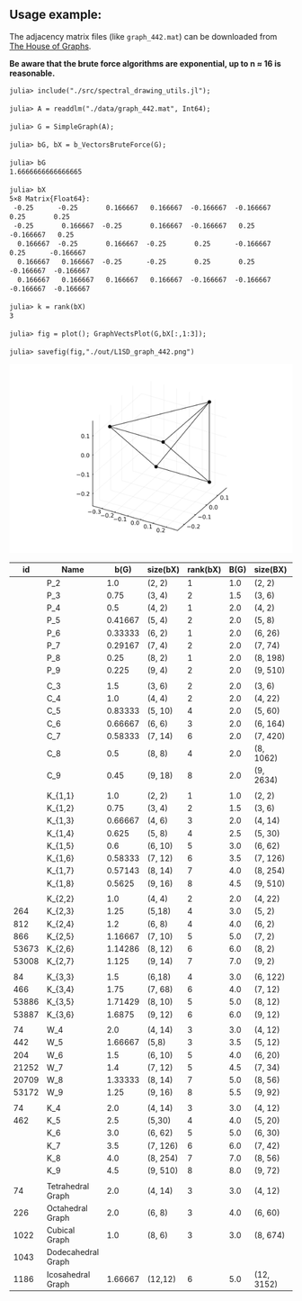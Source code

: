 ## Usage example:

The adjacency matrix files (like `graph_442.mat`) can be downloaded from [The House of Graphs](https://houseofgraphs.org/).

**Be aware that the brute force algorithms are exponential, up to n ≈ 16 is reasonable.**

```
julia> include("./src/spectral_drawing_utils.jl");

julia> A = readdlm("./data/graph_442.mat", Int64);

julia> G = SimpleGraph(A);

julia> bG, bX = b_VectorsBruteForce(G);

julia> bG
1.6666666666666665

julia> bX
5×8 Matrix{Float64}:
 -0.25      -0.25       0.166667   0.166667  -0.166667  -0.166667   0.25       0.25
 -0.25       0.166667  -0.25       0.166667  -0.166667   0.25      -0.166667   0.25
  0.166667  -0.25       0.166667  -0.25       0.25      -0.166667   0.25      -0.166667
  0.166667   0.166667  -0.25      -0.25       0.25       0.25      -0.166667  -0.166667
  0.166667   0.166667   0.166667   0.166667  -0.166667  -0.166667  -0.166667  -0.166667

julia> k = rank(bX)
3

julia> fig = plot(); GraphVectsPlot(G,bX[:,1:3]);

julia> savefig(fig,"./out/L1SD_graph_442.png")
```

![L1SD_graph_442](./out/L1SD_graph_442.png)


| id    | Name               | b(G)    | size(bX) | rank(bX) | B(G)    | size(BX)   | rank(BX) |
|-------|--------------------|---------|----------|----------|---------|------------|----------|
|       | P_2                | 1.0     | (2, 2)   | 1        | 1.0     | (2, 2)     | 1        |
|       | P_3                | 0.75    | (3, 4)   | 2        | 1.5     | (3, 6)     | 2        |
|       | P_4                | 0.5     | (4, 2)   | 1        | 2.0     | (4, 2)     | 1        | 
|       | P_5                | 0.41667 | (5, 4)   | 2        | 2.0     | (5, 8)     | 2        | 
|       | P_6                | 0.33333 | (6, 2)   | 1        | 2.0     | (6, 26)    | 3        |
|       | P_7                | 0.29167 | (7, 4)   | 2        | 2.0     | (7, 74)    | 4        | 
|       | P_8                | 0.25    | (8, 2)   | 1        | 2.0     | (8, 198)   | 5        |
|       | P_9                | 0.225   | (9, 4)   | 2        | 2.0     | (9, 510)   | 6        |
| | | | | | | | |
|       | C_3                | 1.5     | (3, 6)   | 2        | 2.0     | (3, 6)     | 2        |
|       | C_4                | 1.0     | (4, 4)   | 2        | 2.0     | (4, 22)    | 3        | 
|       | C_5                | 0.83333 | (5, 10)  | 4        | 2.0     | (5, 60)    | 4        | 
|       | C_6                | 0.66667 | (6, 6)   | 3        | 2.0     | (6, 164)   | 5        | 
|       | C_7                | 0.58333 | (7, 14)  | 6        | 2.0     | (7, 420)   | 6        | 
|       | C_8                | 0.5     | (8, 8)   | 4        | 2.0     | (8, 1062)  | 7        | 
|       | C_9                | 0.45    | (9, 18)  | 8        | 2.0     | (9, 2634)  | 8        |
| | | | | | | | |
|       | K_{1,1}            | 1.0     | (2, 2)   | 1        | 1.0     | (2, 2)     | 1        |
|       | K_{1,2}            | 0.75    | (3, 4)   | 2        | 1.5     | (3, 6)     | 2        | 
|       | K_{1,3}            | 0.66667 | (4, 6)   | 3        | 2.0     | (4, 14)    | 3        | 
|       | K_{1,4}            | 0.625   | (5, 8)   | 4        | 2.5     | (5, 30)    | 4        | 
|       | K_{1,5}            | 0.6     | (6, 10)  | 5        | 3.0     | (6, 62)    | 5        | 
|       | K_{1,6}            | 0.58333 | (7, 12)  | 6        | 3.5     | (7, 126)   | 6        | 
|       | K_{1,7}            | 0.57143 | (8, 14)  | 7        | 4.0     | (8, 254)   | 7        | 
|       | K_{1,8}            | 0.5625  | (9, 16)  | 8        | 4.5     | (9, 510)   | 8        | 
| | | | | | | | |
|       | K_{2,2}            | 1.0     | (4, 4)   | 2        | 2.0     | (4, 22)    | 3        | 
| 264   | K_{2,3}            | 1.25    | (5,18)   | 4        | 3.0     | (5, 2)     | 1        |
| 812   | K_{2,4}            | 1.2     | (6, 8)   | 4        | 4.0     | (6, 2)     | 1        | 
| 866   | K_{2,5}            | 1.16667 | (7, 10)  | 5        | 5.0     | (7, 2)     | 1        | 
| 53673 | K_{2,6}            | 1.14286 | (8, 12)  | 6        | 6.0     | (8, 2)     | 1        | 
| 53008 | K_{2,7}            | 1.125   | (9, 14)  | 7        | 7.0     | (9, 2)     | 1        |
| | | | | | | | |
| 84    | K_{3,3}            | 1.5     | (6,18)   | 4        | 3.0     | (6, 122)   | 5        |
| 466   | K_{3,4}            | 1.75    | (7, 68)  | 6        | 4.0     | (7, 12)    | 2        |  
| 53886 | K_{3,5}            | 1.71429 | (8, 10)  | 5        | 5.0     | (8, 12)    | 2        | 
| 53887 | K_{3,6}            | 1.6875  | (9, 12)  | 6        | 6.0     | (9, 12)    | 2        |
| | | | | | | | |
| 74    | W_4                | 2.0     | (4, 14)  | 3        | 3.0     | (4, 12)    | 3        |
| 442   | W_5                | 1.66667 | (5,8)    | 3        | 3.5     | (5, 12)    | 4        |
| 204   | W_6                | 1.5     | (6, 10)  | 5        | 4.0     | (6, 20)    | 5        |
| 21252 | W_7                | 1.4     | (7, 12)  | 5        | 4.5     | (7, 34)    | 6        |
| 20709 | W_8                | 1.33333 | (8, 14)  | 7        | 5.0     | (8, 56)    | 7        |
| 53172 | W_9                | 1.25    | (9, 16)  | 8        | 5.5     | (9, 92)    | 8        |
| | | | | | | | |
| 74    | K_4                | 2.0     | (4, 14)  | 3        | 3.0     | (4, 12)    | 3        |
| 462   | K_5                | 2.5     | (5,30)   | 4        | 4.0     | (5, 20)    | 4        |
|       | K_6                | 3.0     | (6, 62)  | 5        | 5.0     | (6, 30)    | 5        |
|       | K_7                | 3.5     | (7, 126) | 6        | 6.0     | (7, 42)    | 6        |
|       | K_8                | 4.0     | (8, 254) | 7        | 7.0     | (8, 56)    | 7        |
|       | K_9                | 4.5     | (9, 510) | 8        | 8.0     | (9, 72)    | 8        |
| | | | | | | | |
| 74    | Tetrahedral Graph  | 2.0     | (4, 14)  | 3        | 3.0     | (4, 12)    | 3        |
| 226   | Octahedral Graph   | 2.0     | (6, 8)   | 3        | 4.0     | (6, 60)    | 5        |
| 1022  | Cubical Graph      | 1.0     | (8, 6)   | 3        | 3.0     | (8, 674)   | 7        |
| 1043  | Dodecahedral Graph |         |          |          |         |            |          |
| 1186  | Icosahedral Graph  | 1.66667 | (12,12)  | 6        | 5.0     | (12, 3152) | 11       |
